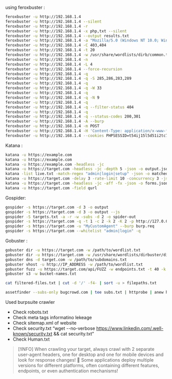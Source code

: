 

using feroxbuster :
```bash
feroxbuster -u http://192.168.1.4
feroxbuster -u http://192.168.1.4 --silent
feroxbuster -u http://192.168.1.4 -r
feroxbuster -u http://192.168.1.4 -x php,txt --silent
feroxbuster -u http://192.168.1.4 --output results.txt
feroxbuster -u http://192.168.1.4 -a "Mozilla/5.0 (Windows NT 10.0; Win64; x64)"
feroxbuster -u http://192.168.1.4 -C 403,404
feroxbuster -u http://192.168.1.4 -t 20
feroxbuster -u http://192.168.1.4 -w /usr/share/wordlists/dirb/common.txt
feroxbuster -u http://192.168.1.4 -n
feroxbuster -u http://192.168.1.4 -L 4
feroxbuster -u http://192.168.1.4 --force-recursion
feroxbuster -u http://192.168.1.4 -q
feroxbuster -u http://192.168.1.4 -q -S 285,286,283,289
feroxbuster -u http://192.168.1.4 -q
feroxbuster -u http://192.168.1.4 -q -W 33
feroxbuster -u http://192.168.1.4 -q
feroxbuster -u http://192.168.1.4 -q -N 9
feroxbuster -u http://192.168.1.4 -q
feroxbuster -u http://192.168.1.4 -q --filter-status 404
feroxbuster -u http://192.168.1.4 -q
feroxbuster -u http://192.168.1.4 -q --status-codes 200,301
feroxbuster -u http://192.168.1.4 -A --burp
feroxbuster -u http://192.168.1.4 -m POST
feroxbuster -u http://192.168.1.4 -H 'Content-Type: application/x-www-form-urlencoded' --burp -q
feroxbuster -u http://192.168.1.4 --cookies PHPSESSID=t54ij15l5d51i2tc7j1k1tu4p4 --burp -q
```

Katana :
```bash
katana -u https://example.com
katana -u https://example.com
katana -u https://example.com -headless -jc
katana -u https://target.com -headless -jc -depth 5 -json -o output.json
katana -list live.txt -match-regex "admin|login|setup" -json -o matched.json
katana -u https://target.com -delay 3 -rate-limit 10 -concurrency 3 -json -o stealth.json
katana -u https://target.com -headless -jc -aff -fx -json -o forms.json
katana -u https://target.com -field qurl
```

Gospider:
```bash
gospider -s https://target.com -d 3 -o output 
gospider -s https://target.com -d 3 -o output --js
gospider -S targets.txt -a -r -w -subs -d 2 -o spider-out
gospider -s https://target.com -q -t 1 -c 2 -k 2 -K 2 -p http://127.0.0.1:8080
gospider -s https://target.com -u "MyCustomAgent" --burp burp.req
gospider -s https://target.com --whitelist "admin|login" -q
```

Gobuster :
```bash
gobuster dir -u https://target.com -w /path/to/wordlist.txt
gobuster dir -u https://target.com -w /usr/share/wordlists/dirbuster/directory-list-2.3-medium.txt -x php,txt,bak -t 40 -k -o gobuster-dir.txt
gobuster dns -d target.com -w /path/to/subdomains.txt
gobuster vhost -u http://IP_ADDRESS -w /path/to/wordlist.txt
gobuster fuzz -u https://target.com/api/FUZZ -w endpoints.txt -t 40 -k
gobuster s3 -w bucket-names.txt
```

```bash
cat filtered-files.txt | cut -d '/' -f4- | sort -u > filepaths.txt
```

```bash
assetfinder --subs-only bugcrowd.com | tee subs.txt | httprobe | anew hosts; med -d 1000 -v /
```


Used burpsuite crawler 

- Check robots.txt
- Check meta tags informatino lekeage
- Check sitemap.xml of website
- Check security.txt  “wget --no-verbose https://www.linkedin.com/.well-known/security.txt && cat security.txt”
- Check  Human.txt



> [!INFO]
> When crawling your target, always crawl with 2 separate user-agent headers, one for desktop and one for mobile devices and look for response changes! 👀 Some applications deploy multiple versions for different platforms, often containing different features, endpoints, or even authentication mechanisms!

